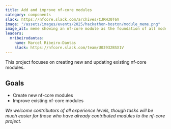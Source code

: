 ```yaml
---
title: Add and improve nf-core modules
category: components
slack: https://nfcore.slack.com/archives/CJRH30T6V
image: "/assets/images/events/2025/hackathon-boston/module_meme.png"
image_alt: meme showing an nf-core module as the foundation of all modern digital infrastructure
leaders:
  mribeirodantas:
    name: Marcel Ribeiro-Dantas
    slack: https://nfcore.slack.com/team/U03932BSX1V
---
```


This project focuses on creating new and updating existing nf-core modules.

## Goals

- Create new nf-core modules
- Improve existing nf-core modules

_We welcome contributors of all experience levels, though tasks will be much easier for those who have already contributed modules to the nf-core project._
